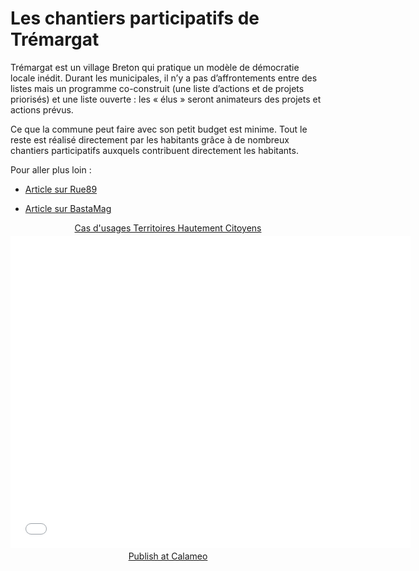 # Les chantiers participatifs de Trémargat 

Trémargat est un village Breton qui pratique un modèle de démocratie locale inédit.
Durant les municipales, il n’y a pas d’affrontements entre des listes mais un programme co-construit (une liste d’actions et de projets priorisés) et une liste ouverte : les « élus » seront animateurs des projets et actions prévus.

Ce que la commune peut faire avec son petit budget est minime. Tout le reste est réalisé directement par les habitants grâce à de nombreux chantiers participatifs auxquels contribuent directement les habitants.

Pour aller plus loin :
* [Article sur Rue89](http://rue89.nouvelobs.com/2014/03/16/cest-trou-perdu-bretagne-allez-avoir-envie-dy-vivre-250685)

* [Article sur BastaMag](http://www.bastamag.net/Reportage-Tremargat)

<div style="text-align:center;"><div style="margin:8px 0px 4px;"><a href="http://www.calameo.com/books/0005746786d59bea5e0b6" target="_blank">Cas d'usages Territoires Hautement Citoyens</a></div><iframe src="//v.calameo.com/?bkcode=0005746786d59bea5e0b6" width="640" height="500" frameborder="0" scrolling="no" allowtransparency allowfullscreen style="margin:0 auto;"></iframe><div style="margin:4px 0px 8px;"><a href="http://www.calameo.com/">Publish at Calameo</a></div></div>
